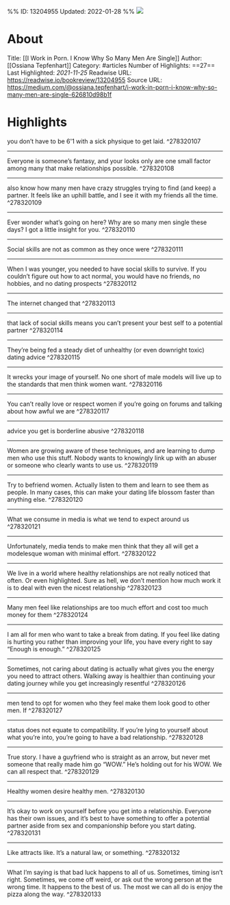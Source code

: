 %%
ID: 13204955
Updated: 2022-01-28
%%
![](https://readwise-assets.s3.amazonaws.com/static/images/article1.be68295a7e40.png)

# About
Title: [[I Work in Porn. I Know Why So Many Men Are Single]]
Author: [[Ossiana Tepfenhart]]
Category: #articles
Number of Highlights: ==27==
Last Highlighted: *2021-11-25*
Readwise URL: https://readwise.io/bookreview/13204955
Source URL: https://medium.com/@ossiana.tepfenhart/i-work-in-porn-i-know-why-so-many-men-are-single-626810d98b1f


# Highlights 
you don’t have to be 6'1 with a sick physique to get laid.  ^278320107

---

Everyone is someone’s fantasy, and your looks only are one small factor among many that make relationships possible.  ^278320108

---

also know how many men have crazy struggles trying to find (and keep) a partner. It feels like an uphill battle, and I see it with my friends all the time.  ^278320109

---

Ever wonder what’s going on here? Why are so many men single these days? I got a little insight for you.  ^278320110

---

Social skills are not as common as they once were  ^278320111

---

When I was younger, you needed to have social skills to survive. If you couldn’t figure out how to act normal, you would have no friends, no hobbies, and no dating prospects  ^278320112

---

The internet changed that  ^278320113

---

that lack of social skills means you can’t present your best self to a potential partner  ^278320114

---

They’re being fed a steady diet of unhealthy (or even downright toxic) dating advice  ^278320115

---

It wrecks your image of yourself. No one short of male models will live up to the standards that men think women want.  ^278320116

---

You can’t really love or respect women if you’re going on forums and talking about how awful we are  ^278320117

---

advice you get is borderline abusive  ^278320118

---

Women are growing aware of these techniques, and are learning to dump men who use this stuff. Nobody wants to knowingly link up with an abuser or someone who clearly wants to use us.  ^278320119

---

Try to befriend women. Actually listen to them and learn to see them as people. In many cases, this can make your dating life blossom faster than anything else.  ^278320120

---

What we consume in media is what we tend to expect around us  ^278320121

---

Unfortunately, media tends to make men think that they all will get a modelesque woman with minimal effort.  ^278320122

---

We live in a world where healthy relationships are not really noticed that often. Or even highlighted. Sure as hell, we don’t mention how much work it is to deal with even the nicest relationship  ^278320123

---

Many men feel like relationships are too much effort and cost too much money for them  ^278320124

---

I am all for men who want to take a break from dating. If you feel like dating is hurting you rather than improving your life, you have every right to say “Enough is enough.”  ^278320125

---

Sometimes, not caring about dating is actually what gives you the energy you need to attract others. Walking away is healthier than continuing your dating journey while you get increasingly resentful  ^278320126

---

men tend to opt for women who they feel make them look good to other men. If  ^278320127

---

status does not equate to compatibility. If you’re lying to yourself about what you’re into, you’re going to have a bad relationship.  ^278320128

---

True story. I have a guyfriend who is straight as an arrow, but never met someone that really made him go “WOW.” He’s holding out for his WOW. We can all respect that.  ^278320129

---

Healthy women desire healthy men.  ^278320130

---

It’s okay to work on yourself before you get into a relationship. Everyone has their own issues, and it’s best to have something to offer a potential partner aside from sex and companionship before you start dating.  ^278320131

---

Like attracts like. It’s a natural law, or something.  ^278320132

---

What I’m saying is that bad luck happens to all of us. Sometimes, timing isn’t right. Sometimes, we come off weird, or ask out the wrong person at the wrong time. It happens to the best of us. The most we can all do is enjoy the pizza along the way.  ^278320133

